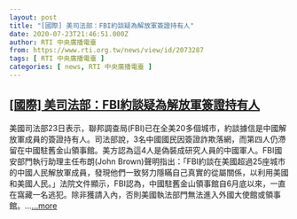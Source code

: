 ```yaml
---
layout: post
title: "[國際] 美司法部：FBI約談疑為解放軍簽證持有人"
date: 2020-07-23T21:46:51.000Z
author: RTI 中央廣播電臺
from: https://www.rti.org.tw/news/view/id/2073287
tags: [ RTI 中央廣播電臺 ]
categories: [ news, RTI 中央廣播電臺 ]
---
```

<!--1595540811000-->
[[國際] 美司法部：FBI約談疑為解放軍簽證持有人](https://www.rti.org.tw/news/view/id/2073287)
------

<div>
美國司法部23日表示，聯邦調查局(FBI)已在全美20多個城市，約談據信是中國解放軍成員的簽證持有人。司法部說，3名中國國民因簽證詐欺落網，而第四人仍滯留在中國駐舊金山領事館。美方認為這4人是偽裝成研究人員的中國軍人。FBI國安部門執行助理主任布朗(John Brown)聲明指出：「FBI約談在美國超過25座城市的中國人民解放軍成員，發現他們一致努力隱瞞自己真實的從屬關係，以利用美國和美國人民。」法院文件顯示，FBI認為，中國駐舊金山領事館自6月底以來，一直在窩藏一名逃犯。除非獲請入內，否則美國執法部門無法進入外國大使館或領事館。...<a target="_blank" href="https://www.rti.org.tw/news/view/id/2073287">...more</a>
</div>
